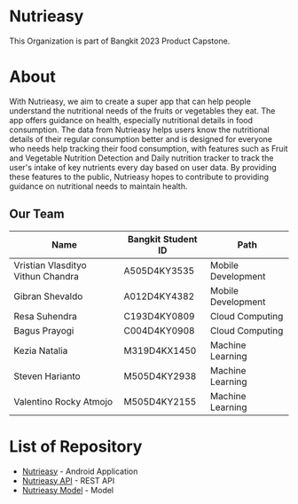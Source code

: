 # Nutrieasy

This Organization is part of Bangkit 2023 Product Capstone.

# About

With Nutrieasy, we aim to create a super app that can help people understand the nutritional needs of the fruits or vegetables they eat. The app offers guidance on health, especially nutritional details in food consumption. The data from Nutrieasy helps users know the nutritional details of their regular consumption better and is designed for everyone who needs help tracking their food consumption, with features such as Fruit and Vegetable Nutrition Detection and Daily nutrition tracker to track the user's intake of key nutrients every day based on user data. By providing these features to the public, Nutrieasy hopes to contribute to providing guidance on nutritional needs to maintain health.

## Our Team
|Name|Bangkit Student ID|Path|
|-|-|-|
|Vristian Vlasdityo Vithun Chandra|A505D4KY3535|Mobile Development|
|Gibran Shevaldo|A012D4KY4382|Mobile Development|
|Resa Suhendra|C193D4KY0809|Cloud Computing|
|Bagus Prayogi|C004D4KY0908|Cloud Computing|
|Kezia Natalia|M319D4KX1450|Machine Learning|
|Steven Harianto|M505D4KY2938|Machine Learning|
|Valentino Rocky Atmojo|M505D4KY2155|Machine Learning|

# List of Repository
- [Nutrieasy](https://github.com/Nutrieasy-Bangkit-Capstone/MD-Nutrieasy) - Android Application
- [Nutrieasy API](https://github.com/Nutrieasy-Bangkit-Capstone/Backend-Nutrieasy) - REST API
- [Nutrieasy Model](https://github.com/Nutrieasy-Bangkit-Capstone/Nutrieasy-Model) - Model

